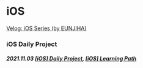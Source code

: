 # iOS
[Velog: iOS Series (by EUNJIHA)](https://velog.io/@eunjiha/series/iOS)

### iOS Daily Project
##### 2021.11.03 [[iOS] Daily Project](https://velog.io/@eunjiha/iOS-Daily-Study-Project), [[iOS] Learning Path](https://velog.io/@eunjiha/iOS-Learning-Path)


